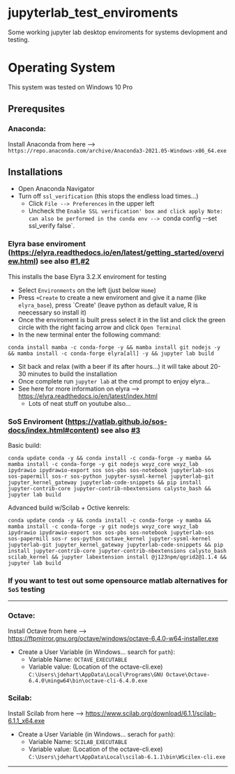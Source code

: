 # jupyterlab_test_enviroments
Some working jupyter lab desktop enviroments for systems devlopment and testing.

# Operating System
This system was tested on Windows 10 Pro

## Prerequsites
### Anaconda:
Install Anaconda from here --> `https://repo.anaconda.com/archive/Anaconda3-2021.05-Windows-x86_64.exe`<br>

## Installations
- Open Anaconda Navigator
- Turn off `ssl_verification` (this stops the endless load times...)
  - Click `File --> Preferences` in the upper left
  - Uncheck the `Enable SSL verification' box and click apply
  Note: can also be performed in the conda env --> `conda config --set ssl_verify false`.

### Elyra base enviroment (https://elyra.readthedocs.io/en/latest/getting_started/overview.html) see also [#1](/../../issues/1),[#2](/../../issues/2)
This installs the base Elyra 3.2.X enviroment for testing
- Select `Environments` on the left (just below `Home`)
- Press `+Create` to create a new enviroment and give it a name (like `elyra_base`), press `Create' (leave python as default value, R is neecessary so install it)
- Once the enviroment is built press select it in the list and click the green circle with the right facing arrow and click `Open Terminal`
- In the new terminal enter the following command: 
```
conda install mamba -c conda-forge -y && mamba install git nodejs -y && mamba install -c conda-forge elyra[all] -y && jupyter lab build
```

- Sit back and relax (with a beer if its after hours...) it will take about 20-30 minutes to build the installation
- Once complete run `jupyter lab` at the cmd prompt to enjoy elyra...
- See here for more information on elyra --> https://elyra.readthedocs.io/en/latest/index.html
  - Lots of neat stuff on youtube also...

### SoS Enviroment (https://vatlab.github.io/sos-docs/index.html#content) see also [#3](/../../issues/3)
Basic build:<br>
```
conda update conda -y && conda install -c conda-forge -y mamba && mamba install -c conda-forge -y git nodejs wxyz_core wxyz_lab ipydrawio ipydrawio-export sos sos-pbs sos-notebook jupyterlab-sos sos-papermill sos-r sos-python jupyter-sysml-kernel jupyterlab-git jupyter_kernel_gateway jupyterlab-code-snippets && pip install jupyter-contrib-core jupyter-contrib-nbextensions calysto_bash && jupyter lab build
```


Advanced build w/Scilab + Octive kenrels:<br>
```
conda update conda -y && conda install -c conda-forge -y mamba && mamba install -c conda-forge -y git nodejs wxyz_core wxyz_lab ipydrawio ipydrawio-export sos sos-pbs sos-notebook jupyterlab-sos sos-papermill sos-r sos-python octave_kernel jupyter-sysml-kernel jupyterlab-git jupyter_kernel_gateway jupyterlab-code-snippets && pip install jupyter-contrib-core jupyter-contrib-nbextensions calysto_bash scilab_kernel && jupyter labextension install @j123npm/qgrid2@1.1.4 && jupyter lab build 
```


### If you want to test out some opensource matlab alternatives for `SoS` testing
---------------------------------------------------------------------------------------
### Octave: 
Install Octave from here --> https://ftpmirror.gnu.org/octave/windows/octave-6.4.0-w64-installer.exe <br>
- Create a User Variable (in Windows... search for `path`):
  - Variable Name: `OCTAVE_EXECUTABLE`
  - Variable value: (Location of the octave-cli.exe) `C:\Users\jdehart\AppData\Local\Programs\GNU Octave\Octave-6.4.0\mingw64\bin\octave-cli-6.4.0.exe`<br>

### Scilab: 
Install Scilab from here --> https://www.scilab.org/download/6.1.1/scilab-6.1.1_x64.exe <br>
- Create a User Variable (in Windows... serach for `path`):
  - Variable Name: `SCILAB_EXECUTABLE`
  - Variable value: (Location of the octave-cli.exe) `C:\Users\jdehart\AppData\Local\scilab-6.1.1\bin\WScilex-cli.exe`<br>
---------------------------------------------------------------------------------------


